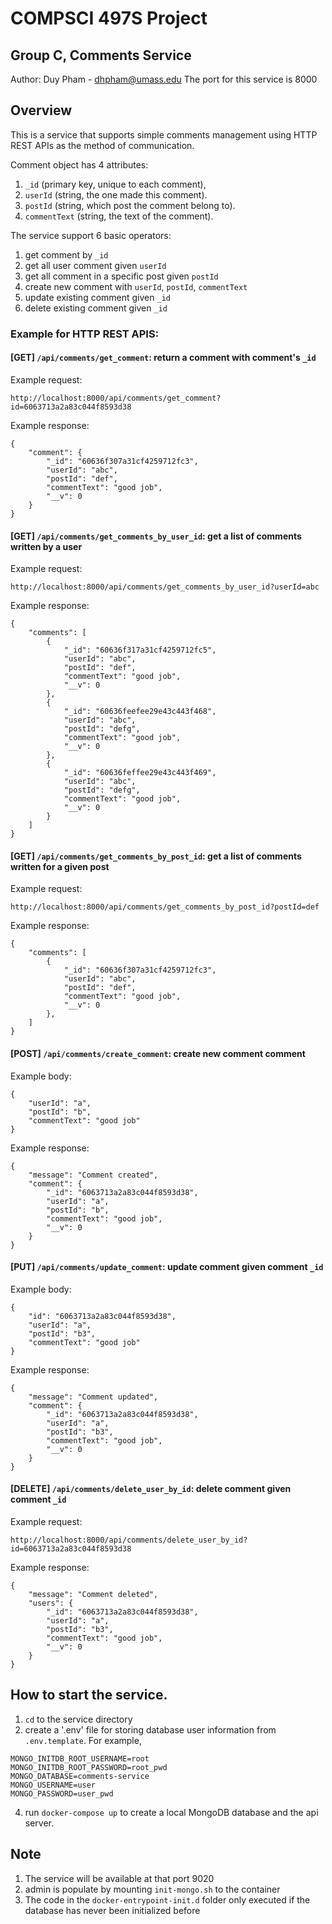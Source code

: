 # COMPSCI 497S Project

## Group C, Comments Service
Author: Duy Pham - dhpham@umass.edu
The port for this service is 8000

## Overview
This is a service that supports simple comments management using HTTP REST APIs 
as the method of communication.

Comment object has 4 attributes: 
1. `_id` (primary key, unique to each comment), 
2. `userId` (string, the one made this comment).
3. `postId` (string, which post the comment belong to).
4. `commentText` (string, the text of the comment).

The service support 6 basic operators:

1. get comment by `_id` 
2. get all user comment given `userId`
3. get all comment in a specific post given `postId`
4. create new comment with `userId`, `postId`, `commentText` 
5. update existing comment given `_id`
6. delete existing comment given `_id` 

### Example for HTTP REST APIS:

#### [GET] `/api/comments/get_comment`: return a comment with comment's `_id`
Example request:
```
http://localhost:8000/api/comments/get_comment?id=6063713a2a83c044f8593d38
```
Example response:
```
{
    "comment": {
        "_id": "60636f307a31cf4259712fc3",
        "userId": "abc",
        "postId": "def",
        "commentText": "good job",
        "__v": 0
    }
}
```

#### [GET] `/api/comments/get_comments_by_user_id`: get a list of comments written by a user
Example request:
```
http://localhost:8000/api/comments/get_comments_by_user_id?userId=abc
```
Example response:
```
{
    "comments": [
        {
            "_id": "60636f317a31cf4259712fc5",
            "userId": "abc",
            "postId": "def",
            "commentText": "good job",
            "__v": 0
        },
        {
            "_id": "60636feefee29e43c443f468",
            "userId": "abc",
            "postId": "defg",
            "commentText": "good job",
            "__v": 0
        },
        {
            "_id": "60636feffee29e43c443f469",
            "userId": "abc",
            "postId": "defg",
            "commentText": "good job",
            "__v": 0
        }
    ]
}
```

#### [GET] `/api/comments/get_comments_by_post_id`: get a list of comments written for a given post
Example request:
```
http://localhost:8000/api/comments/get_comments_by_post_id?postId=def
```
Example response:

```
{
    "comments": [
        {
            "_id": "60636f307a31cf4259712fc3",
            "userId": "abc",
            "postId": "def",
            "commentText": "good job",
            "__v": 0
        },
    ]
}
```

#### [POST] `/api/comments/create_comment`: create new comment comment
Example body:
```
{
    "userId": "a",
    "postId": "b",
    "commentText": "good job"
}
```
Example response:
```
{
    "message": "Comment created",
    "comment": {
        "_id": "6063713a2a83c044f8593d38",
        "userId": "a",
        "postId": "b",
        "commentText": "good job",
        "__v": 0
    }
}
```

#### [PUT] `/api/comments/update_comment`: update comment given comment `_id`
Example body:
```
{
    "id": "6063713a2a83c044f8593d38",
    "userId": "a",
    "postId": "b3",
    "commentText": "good job"
}
```
Example response:
```
{
    "message": "Comment updated",
    "comment": {
        "_id": "6063713a2a83c044f8593d38",
        "userId": "a",
        "postId": "b3",
        "commentText": "good job",
        "__v": 0
    }
}
```

#### [DELETE] `/api/comments/delete_user_by_id`: delete comment given comment `_id` 
Example request:
```
http://localhost:8000/api/comments/delete_user_by_id?id=6063713a2a83c044f8593d38
```
Example response:
```
{
    "message": "Comment deleted",
    "users": {
        "_id": "6063713a2a83c044f8593d38",
        "userId": "a",
        "postId": "b3",
        "commentText": "good job",
        "__v": 0
    }
}
```

## How to start the service.

1. `cd` to the service directory 
2. create a '.env' file for storing database user information from `.env.template`. For example, 
```
MONGO_INITDB_ROOT_USERNAME=root
MONGO_INITDB_ROOT_PASSWORD=root_pwd
MONGO_DATABASE=comments-service
MONGO_USERNAME=user
MONGO_PASSWORD=user_pwd
```
4. run `docker-compose up` to create a local MongoDB database and the api server.

## Note
1. The service will be available at that port 9020
2. admin is populate by mounting `init-mongo.sh` to the container
3. The code in the `docker-entrypoint-init.d` folder only executed if the database has never been initialized before

